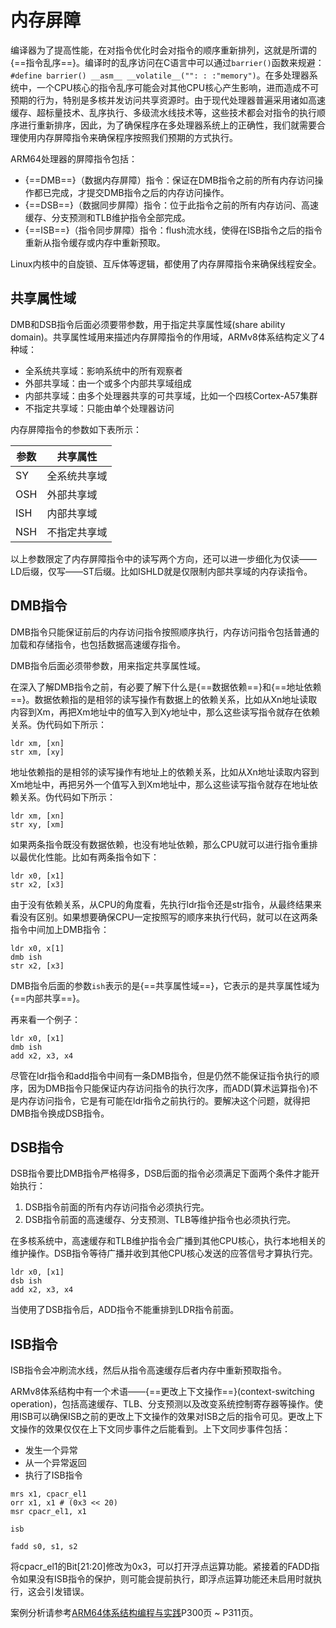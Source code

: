 # 内存屏障

编译器为了提高性能，在对指令优化时会对指令的顺序重新排列，这就是所谓的{==指令乱序==}。编译时的乱序访问在C语言中可以通过`barrier()`函数来规避：`#define barrier() __asm__ __volatile__("": : :"memory")`。在多处理器系统中，一个CPU核心的指令乱序可能会对其他CPU核心产生影响，进而造成不可预期的行为，特别是多核并发访问共享资源时。由于现代处理器普遍采用诸如高速缓存、超标量技术、乱序执行、多级流水线技术等，这些技术都会对指令的执行顺序进行重新排序，因此，为了确保程序在多处理器系统上的正确性，我们就需要合理使用内存屏障指令来确保程序按照我们预期的方式执行。

ARM64处理器的屏障指令包括：

- {==DMB==}（数据内存屏障）指令：保证在DMB指令之前的所有内存访问操作都已完成，才提交DMB指令之后的内存访问操作。
- {==DSB==}（数据同步屏障）指令：位于此指令之前的所有内存访问、高速缓存、分支预测和TLB维护指令全部完成。
- {==ISB==}（指令同步屏障）指令：flush流水线，使得在ISB指令之后的指令重新从指令缓存或内存中重新预取。

Linux内核中的自旋锁、互斥体等逻辑，都使用了内存屏障指令来确保线程安全。

## 共享属性域

DMB和DSB指令后面必须要带参数，用于指定共享属性域(share ability domain)。共享属性域用来描述内存屏障指令的作用域，ARMv8体系结构定义了4种域：

- 全系统共享域：影响系统中的所有观察者
- 外部共享域：由一个或多个内部共享域组成
- 内部共享域：由多个处理器共享的可共享域，比如一个四核Cortex-A57集群
- 不指定共享域：只能由单个处理器访问

内存屏障指令的参数如下表所示：

| 参数 | 共享属性 |
|------|----------|
| SY | 全系统共享域 |
| OSH | 外部共享域 |
| ISH | 内部共享域 |
| NSH | 不指定共享域 |

以上参数限定了内存屏障指令中的读写两个方向，还可以进一步细化为仅读——LD后缀，仅写——ST后缀。比如ISHLD就是仅限制内部共享域的内存读指令。

## DMB指令

DMB指令只能保证前后的内存访问指令按照顺序执行，内存访问指令包括普通的加载和存储指令，也包括数据高速缓存指令。

DMB指令后面必须带参数，用来指定共享属性域。

在深入了解DMB指令之前，有必要了解下什么是{==数据依赖==}和{==地址依赖==}。数据依赖指的是相邻的读写操作有数据上的依赖关系，比如从Xn地址读取内容到Xm，再把Xm地址中的值写入到Xy地址中，那么这些读写指令就存在依赖关系。伪代码如下所示：

```assembly
ldr xm, [xn]
str xm, [xy]
```

地址依赖指的是相邻的读写操作有地址上的依赖关系，比如从Xn地址读取内容到Xm地址中，再把另外一个值写入到Xm地址中，那么这些读写指令就存在地址依赖关系。伪代码如下所示：

```assembly
ldr xm, [xn]
str xy, [xm]
```

如果两条指令既没有数据依赖，也没有地址依赖，那么CPU就可以进行指令重排以最优化性能。比如有两条指令如下：

```assembly
ldr x0, [x1]
str x2, [x3]
```

由于没有依赖关系，从CPU的角度看，先执行ldr指令还是str指令，从最终结果来看没有区别。如果想要确保CPU一定按照写的顺序来执行代码，就可以在这两条指令中间加上DMB指令：

```assembly
ldr x0, x[1]
dmb ish
str x2, [x3]
```

DMB指令后面的参数`ish`表示的是{==共享属性域==}，它表示的是共享属性域为{==内部共享==}。

再来看一个例子：

```assembly
ldr x0, [x1]
dmb ish
add x2, x3, x4
```

尽管在ldr指令和add指令中间有一条DMB指令，但是仍然不能保证指令执行的顺序，因为DMB指令只能保证内存访问指令的执行次序，而ADD(算术运算指令)不是内存访问指令，它是有可能在ldr指令之前执行的。要解决这个问题，就得把DMB指令换成DSB指令。

## DSB指令

DSB指令要比DMB指令严格得多，DSB后面的指令必须满足下面两个条件才能开始执行：

1. DSB指令前面的所有内存访问指令必须执行完。
2. DSB指令前面的高速缓存、分支预测、TLB等维护指令也必须执行完。

在多核系统中，高速缓存和TLB维护指令会广播到其他CPU核心，执行本地相关的维护操作。DSB指令等待广播并收到其他CPU核心发送的应答信号才算执行完。

```assembly
ldr x0, [x1]
dsb ish
add x2, x3, x4
```

当使用了DSB指令后，ADD指令不能重排到LDR指令前面。

## ISB指令

ISB指令会冲刷流水线，然后从指令高速缓存后者内存中重新预取指令。

ARMv8体系结构中有一个术语——{==更改上下文操作==}(context-switching operation)，包括高速缓存、TLB、分支预测以及改变系统控制寄存器等操作。使用ISB可以确保ISB之前的更改上下文操作的效果对ISB之后的指令可见。更改上下文操作的效果仅仅在上下文同步事件之后能看到。上下文同步事件包括：

- 发生一个异常
- 从一个异常返回
- 执行了ISB指令


```assembly
mrs x1, cpacr_el1
orr x1, x1 # (0x3 << 20)
msr cpacr_el1, x1

isb

fadd s0, s1, s2
```

将cpacr_el1的Bit[21:20]修改为0x3，可以打开浮点运算功能。紧接着的FADD指令如果没有ISB指令的保护，则可能会提前执行，即浮点运算功能还未启用时就执行，这会引发错误。





案例分析请参考[ARM64体系结构编程与实践](https://book.douban.com/subject/35803160/)P300页 ~ P311页。